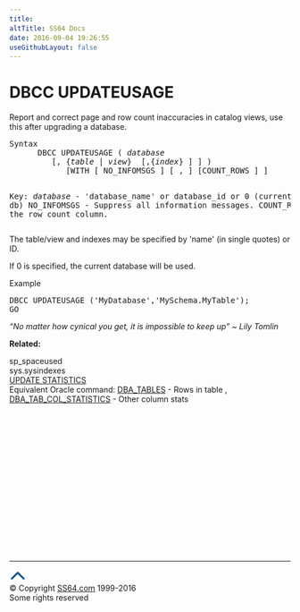 ```yaml
---
title:
altTitle: SS64 Docs
date: 2016-09-04 19:26:55
useGithubLayout: false
---
```

<!-- #BeginLibraryItem "/Library/head_sql.lbi" --><!-- #EndLibraryItem --><h1>DBCC UPDATEUSAGE</h1>
<p>Report and correct page and row count inaccuracies in catalog views, use this after upgrading a database.</p>
<pre>Syntax
      DBCC UPDATEUSAGE ( <i>database</i> 
         [, {<i>table </i>| <i>view</i>}  [,{<i>index</i>} ] ] )
            [WITH [ NO_INFOMSGS ] [ , ] [COUNT_ROWS ] ] 

 Key:
   <i>database</i>    - 'database_name' or database_id or 0 (current db)
   NO_INFOMSGS - Suppress all information messages.
   COUNT_ROWS  - Update the row count column.
</pre>
<p>The table/view and indexes may be specified by 'name' (in single quotes) or ID.</p>
<p>If 0 is specified, the current database will be used.</p>
<p>Example</p>
<pre>DBCC UPDATEUSAGE ('MyDatabase','MySchema.MyTable');<br>GO</pre>
<p class="quote"><i>“No matter how cynical you get, it is impossible to keep up” ~ Lily Tomlin </i></p>
<p><b>Related:</b></p>
<p> sp_spaceused<br>
  sys.sysindexes<br>
  <a href="stats_u.html">UPDATE STATISTICS</a><br>
  Equivalent Oracle command: <a href="../orad/DBA_TABLES.html">DBA_TABLES</a> - Rows in table ,  <a href="../orad/DBA_TAB_COL_STATISTICS.html">DBA_TAB_COL_STATISTICS</a> - Other column stats </p><!-- #BeginLibraryItem "/Library/foot_sql.lbi" --><p>
<!-- ss64-sql -->
<ins class="adsbygoogle" style="display:inline-block;width:300px;height:250px" data-ad-client="ca-pub-6140977852749469" data-ad-slot="6953563613"></ins>
<script>
(adsbygoogle = window.adsbygoogle || []).push({});
</script></p>
<hr>
<div id="bl" class="footer"><a href="dbcc_updateusage.html#"><img src="../images/top.png" width="30" height="22" alt="Back to the Top"></a></div>
<div id="br" class="footer, tagline">© Copyright <a href="http://ss64.com/">SS64.com</a> 1999-2016<br>
Some rights reserved</div><!-- #EndLibraryItem -->

